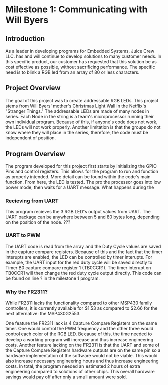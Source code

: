 # Milestone 1: Communicating with Will Byers
## Introduction
As a leader in developing programs for Embedded Systems, Juice Crew LLC. has and will continue to develop solutions to many customer needs. In this specific product, our customer has requested that this solution be as cost effective as possible, without sacrificing performance. The specific need is to blink a RGB led from an array of 80 or less characters.
## Project Overview
The goal of this project was to create addressable RGB LEDs. This project stems from Will Byers' mother's Christmas Light Wall in the Netflix's "Stranger Things." The addressable LEDs are made of many nodes in series. Each Node in the string is a team's microprocessor running their own individual program. Because of this, if anyone's code does not work, the LEDs will not work properly. Another limitation is that the groups do not know where they will place in the series, therefore, the code must be independent of position.
## Program Overview
The program developed for this project first starts by initializing the GPIO Pins and control registers. This allows for the program to run and function as properly intended. More detail can be found within the code's main function. From here, the LED is tested. The pro the processor goes into low power mode, then waits for a UART message. What happens during the 
### Recieving from UART
This program recieves the 3 RGB LED's output values from UART. The UART package can be anywhere between 5 and 80 bytes long, depending on the position of the node. ???
### UART to PWM
The UART code is read from the array and the Duty Cycle values are saved in the capture compare registers. Because of this and the fact that the timer interupts are enabled, the LED can be controlled by timer interupts. For example, the UART input for the red duty cycle will be saved directly to Timer B0  capture compare register 1 (TB0CCR1). The timer interupt on TB0CCR1 will then change the red duty cycle output directly. This code can be found on line ? in the milestone 1 program.
### Why the FR2311?
While FR2311 lacks the functionality compared to other MSP430 family controllers, it is currently available for $1.53 as compared to $2.66 for the next alternative: the MSP430G2553. 

One feature the FR2311 lack is 4 Capture Compare Registers on the same timer. One would control the PWM frequency and the other three would control each color of the RGB LED.  Because of this, the time needed to develop a working program will increase and thus increase engineering costs. 
Another feature lacking on the FR2311 is that the UART and some of the Capture Compare Registers hardware outputs are on the same pin so a hardware implementation of the software would not be viable. This would also increase necessary engineering hours and thus increase engineering costs.
In total, the program needed an estimated 2 hours of extra engineering compared to solutions of other chips. This overall hardware savings would pay off after only a small amount were sold.
